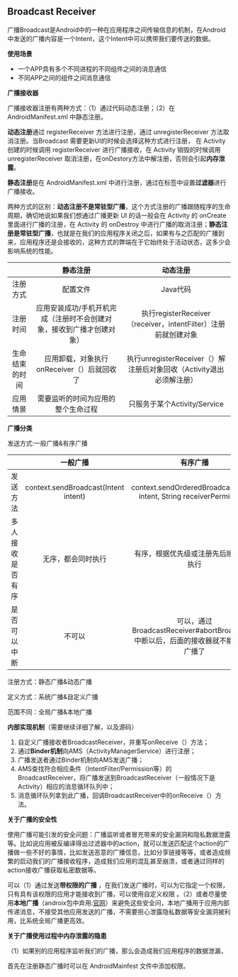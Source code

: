 ## Broadcast Receiver

广播Broadcast是Android中的一种在应用程序之间传输信息的机制，在Android中发送的广播内容是一个Intent，这个Intent中可以携带我们要传送的数据。



**使用场景**

+ 一个APP具有多个不同进程的不同组件之间的消息通信
+ 不同APP之间的组件之间消息通信



**广播接收器**

广播接收器注册有两种方式：（1）通过代码动态注册；（2）在 AndroidManifest.xml 中静态注册。

**动态注册**通过 registerReceiver 方法进行注册，通过 unregisterReceiver 方法取消注册。当Broadcast 需要更新UI的时候会选择这种方式进行注册， 在 Activity 创建的时候调用 registerReceiver 进行广播接收，在 Activity 销毁的时候调用 unregisterReceiver 取消注册，在onDestory方法中解注册，否则会引起**内存泄露**。 

**静态注册**是在 AndroidManifest.xml 中进行注册，通过在标签中设置**过滤器**进行广播接收。

两种方式的区别：**动态注册不是常驻型广播**，这个方式注册的广播跟随程序的生命周期，确切地说如果我们想通过广播更新 UI 的话一般会在 Activity 的 onCreate 里面进行广播的注册，在 Activity 的 onDestroy 中进行广播的取消注册；**静态注册是常驻型广播**，也就是在我们的应用程序关闭之后，如果有与之匹配的广播到来，应用程序还是会接收的，这种方式的弊端在于它始终处于活动状态，这多少会影响系统的性能。

|                |                           静态注册                           |                           动态注册                           |
| :------------: | :----------------------------------------------------------: | :----------------------------------------------------------: |
|    注册方式    |                           配置文件                           |                           Java代码                           |
|    注册时间    | 应用安装成功/手机开机完成（注册时不会创建对象，接收到广播才创建对象） | 执行registerReceiver（receiver，intentFilter）注册前就创建对象 |
| 生命结束的时间 |          应用卸载，对象执行onReceiver（）后就回收了          | 执行unregisterReceiver（）解注册后对象回收（Activity退出必须解注册） |
|    应用情景    |              需要监听的时间为应用的整个生命过程              |                 只服务于某个Activity/Service                 |



**广播分类**

发送方式:一般广播&有序广播

|                  |               一般广播               |                           有序广播                           |
| ---------------- | :----------------------------------: | :----------------------------------------------------------: |
| 发送方法         | context.sendBroadcast(Intent intent) | context.sendOrderedBroadcast(Intent intent,        String receiverPermission) |
| 多人接收是否有序 |          无序，都会同时执行          |            有序，根据优先级或注册先后顺序依次执行            |
| 是否可以中断     |                不可以                | 可以，通过BroadcastReceiver#abortBroadcast()中断以后，后面的接收器就不能收到此广播了 |

注册方式：静态广播&动态广播

定义方式：系统广播&自定义广播

范围不同：全局广播&本地广播



**内部实现机制**（需要继续详细了解，以及源码）

1. 自定义广播接收者BroadcastReceiver，并重写onReceive（）方法；
2. 通过**Binder机制**向AMS（ActivityManagerService）进行注册；
3. 广播发送者通过Binder机制向AMS发送广播；
4. AMS查找符合相应条件（IntentFilter/Permission等）的BroadcastReceiver，将广播发送到BroadcastReceiver（一般情况下是Activity）相应的消息循环队列中；
5. 消息循环队列拿到此广播，回调BroadcastReceiver中的onReceive（）方法。



**关于广播的安全性**

使用广播可能引发的安全问题：广播监听或者冒充带来的安全漏洞和隐私数据泄露等。比如说应用被反编译得出过滤器中的action，就可以发送匹配这个action的广播做一些不好的事情，比如发送恶意的广播信息，比如分享链接等等，或者造成频繁的启动我们的广播接收程序，造成我们应用的混乱甚至崩溃，或者通过同样的action接收广播获取私密数据等。

可以（1）通过发送**带权限的广播** ，在我们发送广播时，可以为它指定一个权限，只有具有该权限的应用才能接收到广播，可以使用自定义权限 。（2）或者尽量使用**本地广播**（androix包中弃用:[官网]( https://developer.android.google.cn/jetpack/androidx/releases/localbroadcastmanager?hl=zh_cn )）来避免这些安全问，本地广播用于应用内部传递消息，不接受其他应用发送的广播，不需要担心泄露隐私数据等安全漏洞被利用，比系统全局广播更高效。 



**关于广播使用过程中内存泄露的隐患**

（1）如果别的应用程序监听我们的广播，那么会造成我们应用程序的数据泄漏，

首先在注册静态广播时可以在 AndroidMainfest 文件中添加权限。